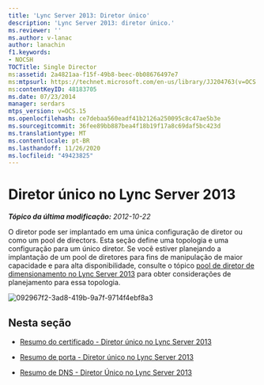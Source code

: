 ```yaml
---
title: 'Lync Server 2013: Diretor único'
description: 'Lync Server 2013: diretor único.'
ms.reviewer: ''
ms.author: v-lanac
author: lanachin
f1.keywords:
- NOCSH
TOCTitle: Single Director
ms:assetid: 2a4821aa-f15f-49b8-beec-0b08676497e7
ms:mtpsurl: https://technet.microsoft.com/en-us/library/JJ204763(v=OCS.15)
ms:contentKeyID: 48183705
ms.date: 07/23/2014
manager: serdars
mtps_version: v=OCS.15
ms.openlocfilehash: ce7debaa560eadf41b2126a250095c8c47ae5b3e
ms.sourcegitcommit: 36fee89bb887bea4f18b19f17a8c69daf5bc423d
ms.translationtype: MT
ms.contentlocale: pt-BR
ms.lasthandoff: 11/26/2020
ms.locfileid: "49423825"
---
```

# <a name="single-director-in-lync-server-2013"></a>Diretor único no Lync Server 2013

<div data-xmlns="http://www.w3.org/1999/xhtml">

<div class="topic" data-xmlns="http://www.w3.org/1999/xhtml" data-msxsl="urn:schemas-microsoft-com:xslt" data-cs="https://msdn.microsoft.com/">

<div data-asp="https://msdn2.microsoft.com/asp">



</div>

<div id="mainSection">

<div id="mainBody">

<span> </span>

_**Tópico da última modificação:** 2012-10-22_

O diretor pode ser implantado em uma única configuração de diretor ou como um pool de directors. Esta seção define uma topologia e uma configuração para um único diretor. Se você estiver planejando a implantação de um pool de diretores para fins de manipulação de maior capacidade e para alta disponibilidade, consulte o tópico [pool de diretor de dimensionamento no Lync Server 2013](lync-server-2013-scaled-director-pool.md) para obter considerações de planejamento para essa topologia.

![092967f2-3ad8-419b-9a7f-9714f4ebf8a3](images/JJ204763.092967f2-3ad8-419b-9a7f-9714f4ebf8a3(OCS.15).jpg "092967f2-3ad8-419b-9a7f-9714f4ebf8a3")

<div>

## <a name="in-this-section"></a>Nesta seção

  - [Resumo do certificado - Diretor único no Lync Server 2013](lync-server-2013-certificate-summary-single-director.md)

  - [Resumo de porta - Diretor único no Lync Server 2013](lync-server-2013-port-summary-single-director.md)

  - [Resumo de DNS - Diretor Único no Lync Server 2013](lync-server-2013-dns-summary-single-director.md)

</div>

</div>

<span> </span>

</div>

</div>

</div>

